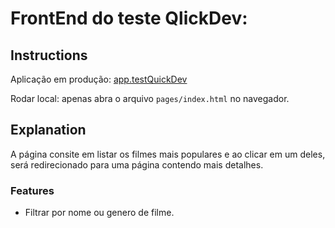 # FrontEnd do teste QlickDev:

## Instructions

Aplicação em produção: [app.testQuickDev](http://app-filmow.herokuapp.com)

Rodar local: apenas abra o arquivo ```pages/index.html``` no navegador.

## Explanation

A página consite em listar os filmes mais populares e ao clicar em um deles, será redirecionado para uma página contendo mais detalhes.

### Features

* Filtrar por nome ou genero de filme.
